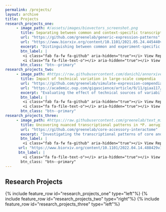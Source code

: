 ```yaml
---
permalink: /projects/
layout: archive
title: Projects
research_projects_one:
     - image_path: #/assets/images/biovectors_screenshot.png
       title: Separating between common and context-specific transcriptional responses
       url: "https://github.com/greenelab/generic-expression-patterns"
       url: "https://www.biorxiv.org/content/10.1101/2021.05.24.445440v3.full.pdf"
       excerpt: "Distinguishing between common and experiment-specific transcriptional signals using a generative neural network."
       btn_label: |
        <i class="fab fa-fw fa-github" aria-hidden="true"></i> View Repo
        <i class="fa fa-file-text-o"></i> aria-hidden="true"></i> View preprint
       btn_class: "btn--primary"
research_projects_two:
     - image_path: #https://raw.githubusercontent.com/danich1/annorxiver/65ee4a556ab69f2308e5e4d9192905e8cfec3728/figure_generation/output/Figure_2.png
       title: Impact of technical variation in large-scale compendia
       url: "https://github.com/greenelab/simulate-expression-compendia"
       url: "https://academic.oup.com/gigascience/article/9/11/giaa117/5952607"
       excerpt: "Evaluating the effect of technical sources of variability in large-scale gene expression compendia."
       btn_label: |
        <i class="fab fa-fw fa-github" aria-hidden="true"></i> View Repo
        <i class="fa fa-file-text-o"></i> aria-hidden="true"></i> View publication
       btn_class: "btn--primary"
research_projects_three:
     - image_path: #https://raw.githubusercontent.com/greenelab/text_mined_hetnet_manuscript/3a040e78114208417d2b1784ae558fb323eabe01/content/images/figures/hetionet/metagraph_highlighted_edges.png
       title: Uncovering nuanced transcriptional patterns in *P. aeruginosa* compendium
       url: "https://github.com/greenelab/core-accessory-interactome"
       excerpt: "Investigating the transcriptional patterns of core and accessory gene expression in PAO1 and PA14 strains in a compendium containing thousands of samples from hundreds of distinct experiments."
       btn_label: |
        <i class="fab fa-fw fa-github" aria-hidden="true"></i> View Repo
      url: "https://www.biorxiv.org/content/10.1101/2022.04.14.488429v1.full.pdf"
      btn_label: |
        <i class="fa fa-file-text-o"></i> aria-hidden="true"></i> View preprint
       btn_class: "btn--primary"
---
```


## Research Projects

{% include feature_row id="research_projects_one" type="left"%}
{% include feature_row id="research_projects_two" type="right"%}
{% include feature_row id="research_projects_three" type="left"%}
